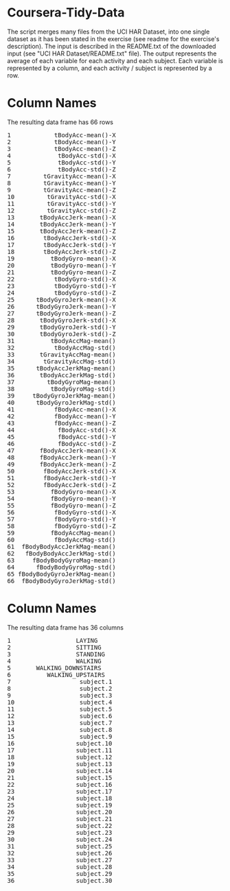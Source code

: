 # Coursera-Tidy-Data

The script merges many files from the UCI HAR Dataset, into one single dataset as it has been stated in the exercise (see readme for the exercise's description).
The input is described in the README.txt of the downloaded input (see "UCI HAR Dataset/README.txt" file).
The output represents the average of each variable for each activity and each subject. Each variable is represented by a column, and each activity / subject is represented by a row. 

# Column Names 
The resulting data frame has 66 rows
<pre>
1            tBodyAcc-mean()-X
2            tBodyAcc-mean()-Y
3            tBodyAcc-mean()-Z
4             tBodyAcc-std()-X
5             tBodyAcc-std()-Y
6             tBodyAcc-std()-Z
7         tGravityAcc-mean()-X
8         tGravityAcc-mean()-Y
9         tGravityAcc-mean()-Z
10         tGravityAcc-std()-X
11         tGravityAcc-std()-Y
12         tGravityAcc-std()-Z
13       tBodyAccJerk-mean()-X
14       tBodyAccJerk-mean()-Y
15       tBodyAccJerk-mean()-Z
16        tBodyAccJerk-std()-X
17        tBodyAccJerk-std()-Y
18        tBodyAccJerk-std()-Z
19          tBodyGyro-mean()-X
20          tBodyGyro-mean()-Y
21          tBodyGyro-mean()-Z
22           tBodyGyro-std()-X
23           tBodyGyro-std()-Y
24           tBodyGyro-std()-Z
25      tBodyGyroJerk-mean()-X
26      tBodyGyroJerk-mean()-Y
27      tBodyGyroJerk-mean()-Z
28       tBodyGyroJerk-std()-X
29       tBodyGyroJerk-std()-Y
30       tBodyGyroJerk-std()-Z
31          tBodyAccMag-mean()
32           tBodyAccMag-std()
33       tGravityAccMag-mean()
34        tGravityAccMag-std()
35      tBodyAccJerkMag-mean()
36       tBodyAccJerkMag-std()
37         tBodyGyroMag-mean()
38          tBodyGyroMag-std()
39     tBodyGyroJerkMag-mean()
40      tBodyGyroJerkMag-std()
41           fBodyAcc-mean()-X
42           fBodyAcc-mean()-Y
43           fBodyAcc-mean()-Z
44            fBodyAcc-std()-X
45            fBodyAcc-std()-Y
46            fBodyAcc-std()-Z
47       fBodyAccJerk-mean()-X
48       fBodyAccJerk-mean()-Y
49       fBodyAccJerk-mean()-Z
50        fBodyAccJerk-std()-X
51        fBodyAccJerk-std()-Y
52        fBodyAccJerk-std()-Z
53          fBodyGyro-mean()-X
54          fBodyGyro-mean()-Y
55          fBodyGyro-mean()-Z
56           fBodyGyro-std()-X
57           fBodyGyro-std()-Y
58           fBodyGyro-std()-Z
59          fBodyAccMag-mean()
60           fBodyAccMag-std()
61  fBodyBodyAccJerkMag-mean()
62   fBodyBodyAccJerkMag-std()
63     fBodyBodyGyroMag-mean()
64      fBodyBodyGyroMag-std()
65 fBodyBodyGyroJerkMag-mean()
66  fBodyBodyGyroJerkMag-std()
</pre>

# Column Names 
The resulting data frame has 36 columns
<pre>
1                  LAYING
2                  SITTING 
3                  STANDING
4                  WALKING
5       WALKING_DOWNSTAIRS
6          WALKING_UPSTAIRS
7                   subject.1
8                   subject.2
9                   subject.3
10                  subject.4
11                  subject.5
12                  subject.6
13                  subject.7
14                  subject.8
15                  subject.9
16                 subject.10
17                 subject.11
18                 subject.12
19                 subject.13
20                 subject.14
21                 subject.15
22                 subject.16
23                 subject.17
24                 subject.18
25                 subject.19
26                 subject.20
27                 subject.21
28                 subject.22
29                 subject.23
30                 subject.24
31                 subject.25
32                 subject.26
33                 subject.27
34                 subject.28
35                 subject.29
36                 subject.30
</pre>
